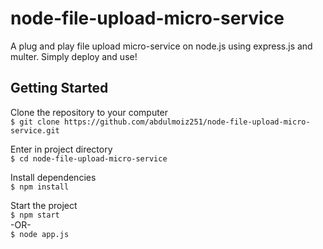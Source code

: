 # node-file-upload-micro-service
A plug and play file upload micro-service on node.js using express.js and multer. Simply deploy and use!
  
## Getting Started
Clone the repository to your computer  
`$ git clone https://github.com/abdulmoiz251/node-file-upload-micro-service.git`

Enter in project directory  
`$ cd node-file-upload-micro-service`

Install dependencies  
`$ npm install`

Start the project  
`$ npm start`  
-OR-  
`$ node app.js` 
